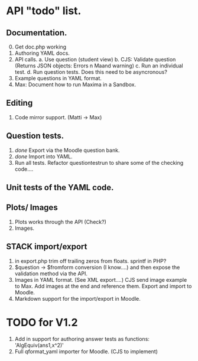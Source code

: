 # API "todo" list.

## Documentation.

0. Get doc.php working
1. Authoring YAML docs.
2. API calls.
   a. Use question (student view)
   b. CJS: Validate question (Returns JSON objects: Errors n Maand warning)
   c. Run an individual test.
   d. Run question tests.  Does this need to be asyncronous?
3. Example questions in YAML format.
4. Max: Document how to run Maxima in a Sandbox.

## Editing

1. Code mirror support. (Matti -> Max)

## Question tests.

1. _done_ Export via the Moodle question bank.
2. _done_ Import into YAML.
3. Run all tests.  Refactor questiontestrun to share some of the checking code....

## Unit tests of the YAML code.

## Plots/ Images

1. Plots works through the API (Check?)
2. Images.

## STACK import/export

1. in export.php trim off trailing zeros from floats.  sprintf in PHP?
2. $question -> $fromform conversion (I know....) and then expose the validation method via the API.
3. Images in YAML format. (See XML export....)
   CJS send image example to Max.
   Add images at the end and reference them.
   Export and import to Moodle.
4. Markdown support for the import/export in Moodle.   

# TODO for V1.2

1. Add in support for authoring answer tests as functions:  'AlgEquiv(ans1,x^2)'
2. Full qformat_yaml importer for Moodle. (CJS to implement)
